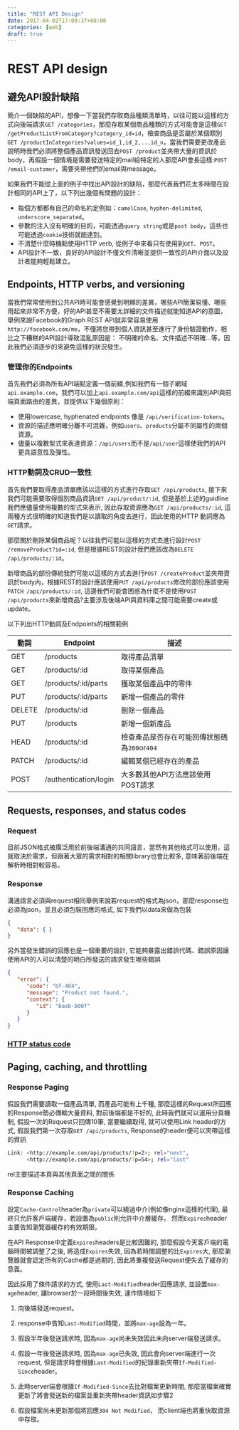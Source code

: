 ```yaml
---
title: "REST API Design"
date: 2017-04-02T17:09:37+08:00
categories: [web]
draft: true
---
```


<!--more-->
# REST API design

## 避免API設計缺陷
簡介一個缺陷的API，想像一下當我們存取商品種類清單時，以往可能以這樣的方式向後端請求`GET /categories`，那麼存取某個商品種類的方式可能會是這樣`GET /getProductListFromCategory?category_id=id`，檢查商品是否屬於某個類別`GET /productInCategories?values=id_1,id_2,...id_n`，當我們需要更改產品說明時我們必須將整個產品資訊發送回去`POST /product`並夾帶大量的資訊於body，再假設一個情境是需要發送特定的mail給特定的人那麼API會長這樣:`POST /email-customer`，需要夾帶他們的email與message。

如果我們不能從上面的例子中找出API設計的缺陷，那麼代表我們花太多時間在設計相同的API上了，以下列出幾個有問題的設計：

* 每個方都都有自己的命名約定例如：`camelCase`, `hyphen-delimited`, `underscore_separated`。
* 參數的注入沒有明確的目的，可能透過`query string`或是`post body`，這些也可能透過`cookie`技術就能達到。
* 不清楚什麼時機點使用HTTP verb, 從例子中來看只有使用到`GET`、`POST`。
* API設計不一致，良好的API設計不僅文件清晰並提供一致性的API介面以及設計者能夠輕鬆建立。

## Endpoints, HTTP verbs, and versioning
當我們常常使用到公共API時可能會感覺到明顯的差異，哪些API簡潔易懂、哪些用起來非常不方便，好的API甚至不需要太詳細的文件描述就能知道API的意圖，舉例來說Facebook的Graph REST API就非常容易使用`http://facebook.com/me`，不僅將您帶到個人資訊甚至進行了身份驗證動作，相比之下糟糕的API設計導致混亂原因是： 不明確的命名、文件描述不明確...等，因此我們必須逐步的來避免這樣的狀況發生。

### 管理你的Endpoints
首先我們必須為所有API端點定義一個前綴,例如我們有一個子網域`api.example.com`，我們可以加上`api.example.com/api`這樣的前綴來識別API與前端頁面路由的差異，並提供以下幾個原則：

* 使用lowercase, hyphenated endpoints 像是 `/api/verification-tokens`。
* 資源的描述應明確分離不可混雜，例如`users`、`products`分屬不同屬性的兩個資源。
* 儘量以複數型式來表達資源：`/api/users`而不是`/api/user`這樣使我們的API更具語意性及彈性。

### HTTP動詞及CRUD一致性
首先我們要取得產品清單應該以這樣的方式進行存取`GET /api/products`, 接下來我們可能需要取得個別商品資訊`GET /api/product/:id`, 但是基於上述的guidline我們應儘量使用複數的型式來表示, 因此存取資源應為`GET /api/products/:id`, 這兩種方式很明確的知道我們是以讀取的角度去進行，因此使用的HTTP 動詞應為`GET`請求。

那麼關於刪除某個商品呢？以往我們可能以這樣的方式去進行設計`POST /removeProduct?id=:id`, 但是根據REST的設計我們應該改為`DELETE /api/products/:id`。

新增商品的部份傳統我們可能以這樣的方式去進行`POST /createProduct`並夾帶資訊於body內，根據REST的設計應該使用`PUT /api/products`修改的部份應該使用`PATCH /api/products/:id`, 這邊我們可能會困惑為什麼不是使用`POST /api/products`來新增商品?主要涉及後端API與資料庫之間可能需要create或update。

以下列出HTTP動詞及Endpoints的相關範例

| 動詞     | Endpoint              | 描述                           |
|--------|-----------------------|------------------------------|
| GET    | /products             | 取得產品清單                       |
| GET    | /products/:id         | 取得某個產品                       |
| GET    | /products/:id/parts   | 獲取某個產品中的零件                   |
| PUT    | /products/:id/parts   | 新增一個產品的零件                    |
| DELETE | /products/:id         | 刪除一個產品                       |
| PUT    | /products             | 新增一個新產品                      |
| HEAD   | /products/:id         | 檢查產品是否存在可能回傳狀態碼為`200`or`404` |
| PATCH  | /products/:id         | 編輯某個已經存在的產品                  |
| POST   | /authentication/login | 大多數其他API方法應該使用POST請求         |


## Requests, responses, and status codes

### Request
目前JSON格式被廣泛用於前後端溝通的共同語言，當然有其他格式可以使用，這就取決於需求，但跟著大眾的需求相對的相關library也會比較多, 意味著前後端在解析時相對較容易。

### Response
溝通語言必須與request相同舉例來說若request的格式為json，那麼response也必須為json，並且必須包裝回應的格式, 如下我們以data來做為包裝

```json
{
   "data": { }
}
```

另外當發生錯誤的回應也是一個重要的設計, 它能夠暴露出錯誤代碼、錯誤原因讓使用API的人可以清楚的明白所發送的請求發生哪些錯誤

```json
{
   "error": {
      "code": "bf-404",
      "message": "Product not found.",
      "context": {
         "id": "baeb-b00f"
      }
   }
}
```

### [HTTP status code](https://zh.wikipedia.org/wiki/HTTP%E7%8A%B6%E6%80%81%E7%A0%81)

## Paging, caching, and throttling
### Response Paging
假設我們需要讀取一個產品清單, 而產品可能有上千種, 那麼這樣的Request所回應的Response勢必傳輸大量資料, 對前後端都是不好的, 此時我們就可以運用分頁機制, 假設一次的Request只回傳10筆, 當要繼續取得, 就可以使用Link header的方式, 假設我們第一次存取`GET /api/products`, Response的header便可以夾帶這樣的資訊

```sh
Link: <http://example.com/api/products/?p=2>; rel="next",
      <http://example.com/api/products/?p=54>; rel="last"
```

rel主要描述本頁與其他頁面之間的關係

### Response Caching
設定`Cache-Control`header為`private`可以繞過中介(例如像nginx這樣的代理), 最終只允許客戶端緩存，若設置為`public`則允許中介層緩存。
然而`Expires`header主要告知瀏覽器緩存的有效期限。

在API Response中定義`Expires`headers是比較困難的, 那麼假設今天客戶端的電腦時間被調整了之後, 將造成`Expires`失效, 因為若時間調整的比`Expires`大, 那麼瀏覽器就會認定所有的Cache都是過期的, 因此將重複發送Request便失去了緩存的意義。

因此採用了條件請求的方式, 使用`Last-Modified`header回應請求, 並設置`max-age`header, 讓browser於一段時間後失效, 運作情境如下

1. 向後端發送request。

2. response中告知`Last-Modified`時間，並將`max-age`設為一年。

3. 假設半年後發送請求時, 因為`max-age`尚未失效因此未向server端發送請求。

4. 假設一年後發送請求時, 因為`max-age`已失效, 因此會向server端進行一次request, 但是請求時會根據`Last-Modified`的紀錄重新夾帶`If-Modified-Since`header。

5. 此時server端會根據`If-Modified-Since`去比對檔案更新時間, 那麼當檔案確實更新了將會發送新的檔案並重新夾帶header資訊如步驟2

6. 假設檔案尚未更新那個將回應`304 Not Modified`， 而client端也將重快取資源中存取。


